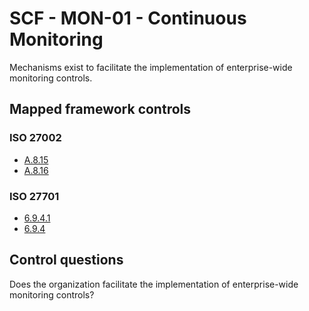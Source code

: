 # SCF - MON-01 - Continuous Monitoring
Mechanisms exist to facilitate the implementation of enterprise-wide monitoring controls.
## Mapped framework controls
### ISO 27002
- [A.8.15](../iso27002/a-8.md#a815)
- [A.8.16](../iso27002/a-8.md#a816)
  
### ISO 27701
- [6.9.4.1](../iso27701/6941.md)
- [6.9.4](../iso27701/694.md)
  
## Control questions
Does the organization facilitate the implementation of enterprise-wide monitoring controls?
  
